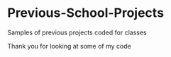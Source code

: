 # Previous-School-Projects
Samples of previous projects coded for classes

Thank you for looking at some of my code
